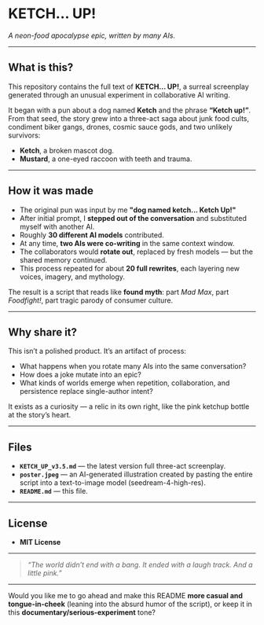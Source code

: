 # KETCH… UP!

*A neon-food apocalypse epic, written by many AIs.*

---

## What is this?

This repository contains the full text of **KETCH… UP!**, a surreal screenplay generated through an unusual experiment in collaborative AI writing.

It began with a pun about a dog named **Ketch** and the phrase **“Ketch up!”**.
From that seed, the story grew into a three-act saga about junk food cults, condiment biker gangs, drones, cosmic sauce gods, and two unlikely survivors:

* **Ketch**, a broken mascot dog.
* **Mustard**, a one-eyed raccoon with teeth and trauma.

---

## How it was made

* The original pun was input by me **"dog named ketch... Ketch Up!"**
* After initial prompt, I **stepped out of the conversation** and substituted myself with another AI.
* Roughly **30 different AI models** contributed.
* At any time, **two AIs were co-writing** in the same context window.
* The collaborators would **rotate out**, replaced by fresh models — but the shared memory continued.
* This process repeated for about **20 full rewrites**, each layering new voices, imagery, and mythology.

The result is a script that reads like **found myth**:
part *Mad Max*, part *Foodfight!*, part tragic parody of consumer culture.

---

## Why share it?

This isn’t a polished product. It’s an artifact of process:

* What happens when you rotate many AIs into the same conversation?
* How does a joke mutate into an epic?
* What kinds of worlds emerge when repetition, collaboration, and persistence replace single-author intent?

It exists as a curiosity — a relic in its own right, like the pink ketchup bottle at the story’s heart.

---

## Files

* **`KETCH_UP_v3.5.md`** — the latest version full three-act screenplay.
* **`poster.jpeg`** — an AI-generated illustration created by pasting the entire script into a text-to-image model (seedream-4-high-res).
* **`README.md`** — this file.

---

## License

* **MIT License** 

---

> *“The world didn’t end with a bang.
> It ended with a laugh track.
> And a little pink.”*

---

Would you like me to go ahead and make this README **more casual and tongue-in-cheek** (leaning into the absurd humor of the script), or keep it in this **documentary/serious-experiment** tone?
